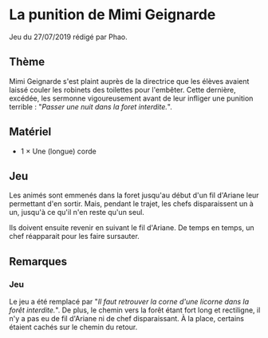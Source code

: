 # La punition de Mimi Geignarde

Jeu du 27/07/2019 rédigé par Phao.

## Thème

Mimi Geignarde s'est plaint auprès de la directrice que les élèves avaient laissé couler les robinets des toilettes pour l'embêter. Cette dernière, excédée, les sermonne vigoureusement avant de leur infliger une punition terrible : "*Passer une nuit dans la foret interdite.*".

## Matériel

* 1 × Une (longue) corde

## Jeu

Les animés sont emmenés dans la foret jusqu'au début d'un fil d'Ariane leur permettant d'en sortir. Mais, pendant le trajet, les chefs disparaissent un à un, jusqu'à ce qu'il n'en reste qu'un seul.

Ils doivent ensuite revenir en suivant le fil d'Ariane. De temps en temps, un chef réapparait pour les faire sursauter.

## Remarques

### Jeu

Le jeu a été remplacé par "*Il faut retrouver la corne d'une licorne dans la forêt interdite.*". De plus, le chemin vers la forêt étant fort long et rectiligne, il n'y a pas eu de fil d'Ariane ni de chef disparaissant. À la place, certains étaient cachés sur le chemin du retour.
